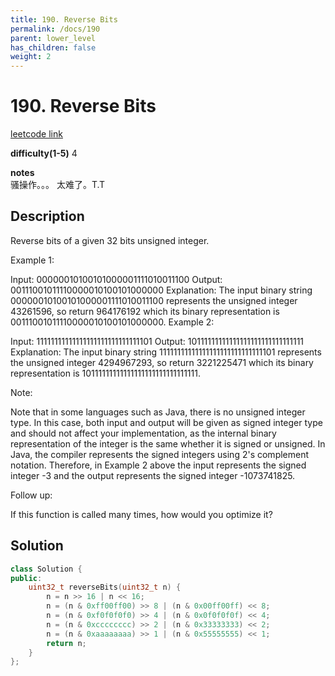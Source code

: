 ```yaml
---
title: 190. Reverse Bits
permalink: /docs/190
parent: lower_level
has_children: false
weight: 2
---
```

# 190. Reverse Bits
[leetcode link](https://leetcode.com/problems/reverse-bits/)

**difficulty(1-5)** 
4

**notes**   
骚操作。。。 太难了。T.T

## Description
Reverse bits of a given 32 bits unsigned integer.
 

Example 1:

Input: 00000010100101000001111010011100
Output: 00111001011110000010100101000000
Explanation: The input binary string 00000010100101000001111010011100 represents the unsigned integer 43261596, so return 964176192 which its binary representation is 00111001011110000010100101000000.
Example 2:

Input: 11111111111111111111111111111101
Output: 10111111111111111111111111111111
Explanation: The input binary string 11111111111111111111111111111101 represents the unsigned integer 4294967293, so return 3221225471 which its binary representation is 10111111111111111111111111111111.
 

Note:

Note that in some languages such as Java, there is no unsigned integer type. In this case, both input and output will be given as signed integer type and should not affect your implementation, as the internal binary representation of the integer is the same whether it is signed or unsigned.
In Java, the compiler represents the signed integers using 2's complement notation. Therefore, in Example 2 above the input represents the signed integer -3 and the output represents the signed integer -1073741825.
 

Follow up:

If this function is called many times, how would you optimize it?


## Solution
```c++
class Solution {
public:
    uint32_t reverseBits(uint32_t n) {
        n = n >> 16 | n << 16;
        n = (n & 0xff00ff00) >> 8 | (n & 0x00ff00ff) << 8;
        n = (n & 0xf0f0f0f0) >> 4 | (n & 0x0f0f0f0f) << 4;
        n = (n & 0xcccccccc) >> 2 | (n & 0x33333333) << 2;
        n = (n & 0xaaaaaaaa) >> 1 | (n & 0x55555555) << 1;
        return n;
    }
};
```

<!-- 
Default label
{: .label }

Blue label
{: .label .label-blue }

Stable
{: .label .label-green }

New release
{: .label .label-purple }

Coming soon
{: .label .label-yellow }

Deprecated
{: .label .label-red } -->
